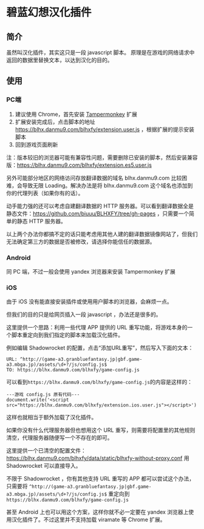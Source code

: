 # 碧蓝幻想汉化插件
## 简介
虽然叫汉化插件，其实这只是一段 javascript 脚本。
原理是在游戏的网络请求中返回的数据里替换文本，以达到汉化的目的。

## 使用
### PC端
1. 建议使用 Chrome，首先安装 [Tampermonkey](https://tampermonkey.net/) 扩展
2. 扩展安装完成后，点击脚本的地址 https://blhx.danmu9.com/blhxfy/extension.user.js ，根据扩展的提示安装脚本
3. 回到游戏页面刷新

注：版本较旧的浏览器可能有兼容性问题，需要删除已安装的脚本，然后安装兼容版：https://blhx.danmu9.com/blhxfy/extension.es5.user.js

另外可能部分地区的网络访问存放翻译数据的域名 blhx.danmu9.com 比较困难，会导致无限 Loading。解决办法是将 blhx.danmu9.com 这个域名也添加到你的代理列表（如果你有的话）。

动手能力强的还可以考虑自建翻译数据的 HTTP 服务器。可以看到翻译数据全是静态文件：https://github.com/biuuu/BLHXFY/tree/gh-pages ，只需要一个简单的静态 HTTP 服务器。

以上两个办法你都搞不定的话只能考虑用其他人建的翻译数据镜像网站了，但我们无法确定第三方的数据是否被修改，请选择你能信任的数据源。

### Android
同 PC 端，不过一般会使用 yandex 浏览器来安装 Tampermonkey 扩展
### iOS
由于 iOS 没有能直接安装插件或使用用户脚本的浏览器，会麻烦一点。

但我们的目的只是给网页插入一段 javascript ，办法还是很多的。

这里提供一个思路：利用一些代理 APP 提供的 URL 重写功能，将游戏本身的一个脚本重定向到我们指定的脚本来加载汉化插件。

例如编辑 Shadowrocket 的配置，点击“添加URL重写”，然后写入下面的文本：
```
URL: ^http://(game-a3.granbluefantasy.jp|gbf.game-a3.mbga.jp)/assets/\d+?/js/config.js$
TO: https://blhx.danmu9.com/blhxfy/game-config.js
```

可以看到`https://blhx.danmu9.com/blhxfy/game-config.js`的内容是这样的：
```
---游戏 config.js 原有代码---
document.write('<script src="https://blhx.danmu9.com/blhxfy/extension.ios.user.js"></script>')
```
这样也就相当于额外加载了汉化插件。

如果你没有什么代理服务器但也想用这个 URL 重写，则需要将配置里的其他规则清空，代理服务器随便写一个不存在的即可。

这里提供一个已清空的配置文件：https://blhx.danmu9.com/blhxfy/data/static/blhxfy-without-proxy.conf 用 Shadowrocket 可以直接导入。

不限于 Shadowrocket ，你有其他支持 URL 重写的 APP 都可以尝试这个办法，
只需要将 `^http://(game-a3.granbluefantasy.jp|gbf.game-a3.mbga.jp)/assets/\d+?/js/config.js$` 重定向到 `https://blhx.danmu9.com/blhxfy/game-config.js`

甚至 Android 上也可以用这个方案，这样你就不必一定要在 yandex 浏览器上使用汉化插件了。不过这里并不支持加载 viramate 等
Chrome 扩展。
